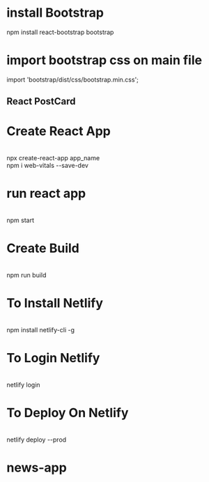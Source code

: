 # install Bootstrap
npm install react-bootstrap bootstrap

# import bootstrap css on main file
import 'bootstrap/dist/css/bootstrap.min.css';


## React PostCard

# Create React App
<br>
npx create-react-app app_name
<br>
npm i web-vitals --save-dev

# run react app
<br>
npm start

# Create Build
<br>
npm run build

# To Install Netlify
<br>
npm install netlify-cli -g

# To Login Netlify
<br>
netlify login

# To Deploy On Netlify
<br>
netlify deploy --prod

# news-app
